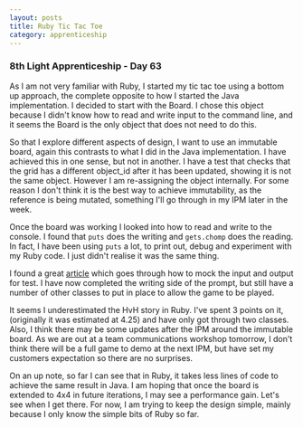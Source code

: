 ```yaml
---
layout: posts
title: Ruby Tic Tac Toe
category: apprenticeship
---
```


### 8th Light Apprenticeship - Day 63

As I am not very familiar with Ruby, I started my tic tac toe using a bottom up approach, the complete opposite to how I started the Java implementation. I decided to start with the Board. I chose this object because I didn't know how to read and write input to the command line, and it seems the Board is the only object that does not need to do this.

<!--break--> 

So that I explore different aspects of design, I want to use an immutable board, again this contrasts to what I did in the Java implementation. I have achieved this in one sense, but not in another. I have a test that checks that the grid has a different object_id after it has been updated, showing it is not the same object. However I am re-assigning the object internally. For some reason I don't think it is the best way to achieve immutability, as the reference is being mutated, something I'll go through in my IPM later in the week.

Once the board was working I looked into how to read and write to the console. I found that `puts` does the writing and `gets.chomp` does the reading. In fact, I have been using `puts` a lot, to print out, debug and experiment with my Ruby code. I just didn't realise it was the same thing.

I found a great [article](http://www.getlaura.com/how-to-test-ruby-io/) which goes through how to mock the input and output for test. I have now completed the writing side of the prompt, but still have a number of other classes to put in place to allow the game to be played.

It seems I underestimated the HvH story in Ruby. I've spent 3 points on it, (originally it was estimated at 4.25) and have only got through two classes. Also, I think there may be some updates after the IPM around the immutable board. As we are out at a team communications workshop tomorrow, I don't think there will be a full game to demo at the next IPM, but have set my customers expectation so there are no surprises. 

On an up note, so far I can see that in Ruby, it takes less lines of code to achieve the same result in Java. I am hoping that once the board is extended to 4x4 in future iterations, I may see a performance gain. Let's see when I get there. For now, I am trying to keep the design simple, mainly because I only know the simple bits of Ruby so far.








